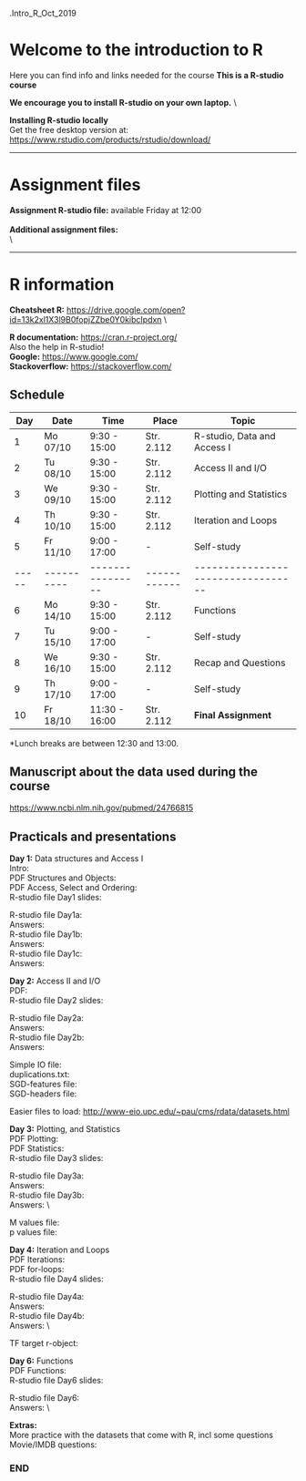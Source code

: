 .Intro_R_Oct_2019

# Welcome to the introduction to R

Here you can find info and links needed for the course
**This is a R-studio course**

**We encourage you to install R-studio on your own laptop.** \

**Installing R-studio locally**\
Get the free desktop version at:
https://www.rstudio.com/products/rstudio/download/


--------------------------------------------------------------------------------------
# Assignment files 

**Assignment R-studio file:** available Friday at 12:00 \
\
**Additional assignment files:** \
\


--------------------------------------------------------------------------------------

# R information

**Cheatsheet R:** https://drive.google.com/open?id=13k2xl1X3l9B0fopjZZbe0Y0kibcIpdxn \

**R documentation:** https://cran.r-project.org/ \
Also the help in R-studio! \
**Google:** https://www.google.com/ \
**Stackoverflow:** https://stackoverflow.com/ 

## Schedule

| Day | Date     | Time           | Place      | Topic                            |
|-----|----------|----------------|------------|----------------------------------|
| 1   | Mo 07/10 |  9:30 - 15:00  | Str. 2.112 | R-studio, Data and Access I      |
| 2   | Tu 08/10 |  9:30 - 15:00  | Str. 2.112 | Access II and I/O                |
| 3   | We 09/10 |  9:30 - 15:00  | Str. 2.112 | Plotting and Statistics          |
| 4   | Th 10/10 |  9:30 - 15:00  | Str. 2.112 | Iteration and Loops              |
| 5   | Fr 11/10 |  9:00 - 17:00  | - | Self-study			                  |
|-----|----------|----------------|------------|----------------------------------|
| 6   | Mo 14/10 |  9:30 - 15:00  | Str. 2.112 | Functions  			                |
| 7   | Tu 15/10 |  9:00 - 17:00  | - | Self-study		                    |
| 8   | We 16/10 |  9:30 - 15:00  | Str. 2.112 | Recap and Questions		          |
| 9   | Th 17/10 |  9:00 - 17:00  | - | Self-study		                    |
| 10  | Fr 18/10 |  11:30 - 16:00 | Str. 2.112 | **Final Assignment** 		        |


*Lunch breaks are between 12:30 and 13:00. 

## Manuscript about the data used during the course
https://www.ncbi.nlm.nih.gov/pubmed/24766815

## Practicals and presentations ###

**Day 1:** Data structures and Access I\
Intro:  \
PDF Structures and Objects: \
PDF Access, Select and Ordering:  \
R-studio file Day1 slides:  

R-studio file Day1a:  \
Answers:  \
R-studio file Day1b: \
Answers:  \
R-studio file Day1c: \
Answers: 
 

**Day 2:** Access II and I/O \
PDF:  \
R-studio file Day2 slides:  

R-studio file Day2a: \
Answers:  \
R-studio file Day2b:  \
Answers:  

Simple IO file:  \
duplications.txt:  \
SGD-features file: \
SGD-headers file:  

Easier files to load:  http://www-eio.upc.edu/~pau/cms/rdata/datasets.html 

**Day 3:** Plotting, and Statistics \
PDF Plotting: \
PDF Statistics: \
R-studio file Day3 slides:  

R-studio file Day3a: \
Answers: \
R-studio file Day3b: \
Answers: \

M values file: \
p values file: 

**Day 4:** Iteration and Loops \
PDF Iterations: \
PDF for-loops: \
R-studio file Day4 slides:

R-studio file Day4a: \
Answers: \
R-studio file Day4b: \
Answers: \

TF target r-object: 


**Day 6:** Functions \
PDF Functions: \
R-studio file Day6 slides:

R-studio file Day6: \
Answers: \


**Extras:** \
More practice with the datasets that come with R, incl some questions \
Movie/IMDB questions: 


### END
